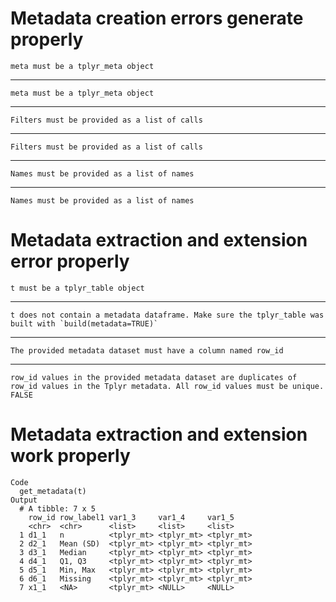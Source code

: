 # Metadata creation errors generate properly

    meta must be a tplyr_meta object

---

    meta must be a tplyr_meta object

---

    Filters must be provided as a list of calls

---

    Filters must be provided as a list of calls

---

    Names must be provided as a list of names

---

    Names must be provided as a list of names

# Metadata extraction and extension error properly

    t must be a tplyr_table object

---

    t does not contain a metadata dataframe. Make sure the tplyr_table was built with `build(metadata=TRUE)`

---

    The provided metadata dataset must have a column named row_id

---

    row_id values in the provided metadata dataset are duplicates of row_id values in the Tplyr metadata. All row_id values must be unique. FALSE

# Metadata extraction and extension work properly

    Code
      get_metadata(t)
    Output
      # A tibble: 7 x 5
        row_id row_label1 var1_3     var1_4     var1_5    
        <chr>  <chr>      <list>     <list>     <list>    
      1 d1_1   n          <tplyr_mt> <tplyr_mt> <tplyr_mt>
      2 d2_1   Mean (SD)  <tplyr_mt> <tplyr_mt> <tplyr_mt>
      3 d3_1   Median     <tplyr_mt> <tplyr_mt> <tplyr_mt>
      4 d4_1   Q1, Q3     <tplyr_mt> <tplyr_mt> <tplyr_mt>
      5 d5_1   Min, Max   <tplyr_mt> <tplyr_mt> <tplyr_mt>
      6 d6_1   Missing    <tplyr_mt> <tplyr_mt> <tplyr_mt>
      7 x1_1   <NA>       <tplyr_mt> <NULL>     <NULL>    

